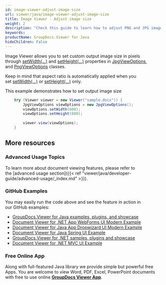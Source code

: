 ```yaml
---
id: image-viewer-adjust-image-size
url: viewer/java/image-viewer-adjust-image-size
title: Image Viewer - Adjust image size
weight: 2
description: "Check this guide to learn how to adjust PNG and JPG images size when viewing documents with Image Viewer by GroupDocs for Java."
keywords: 
productName: GroupDocs.Viewer for Java
hideChildren: False
---
```

Image Viewer allows you to set custom output image size in pixels through [setWidth(...)](https://apireference.groupdocs.com/viewer/java/com.groupdocs.viewer.options/JpgViewOptions#setWidth(int)) and [setHeight(...)](https://apireference.groupdocs.com/viewer/java/com.groupdocs.viewer.options/JpgViewOptions#setHeight(int)) properties in [JpgViewOptions ](https://apireference.groupdocs.com/viewer/java/com.groupdocs.viewer.options/JpgViewOptions) and [PngViewOptions](https://apireference.groupdocs.com/viewer/java/com.groupdocs.viewer.options/PngViewOptions) classes.

Keep in mind that aspect ratio is automatically applied when you set [setWidth(...)](https://apireference.groupdocs.com/viewer/java/com.groupdocs.viewer.options/JpgViewOptions#setWidth(int)) or [setHeight(...)](https://apireference.groupdocs.com/viewer/java/com.groupdocs.viewer.options/JpgViewOptions#setHeight(int)) only.

This example demonstrates how to set output image size

```java
    try (Viewer viewer = new Viewer("sample.docx")) {
        JpgViewOptions viewOptions = new JpgViewOptions();
        viewOptions.setWidth(600);
        viewOptions.setHeight(800);
    
        viewer.view(viewOptions);
    }
```

## More resources
### Advanced Usage Topics
To learn more about document viewing features, please refer to the [advanced usage section]({{< ref "viewer/java/developer-guide/advanced-usage/_index.md" >}}).

### GitHub Examples
You may easily run the code above and see the feature in action in our GitHub examples:
*   [GroupDocs.Viewer for Java examples, plugins, and showcase](https://github.com/groupdocs-viewer/GroupDocs.Viewer-for-Java)
*   [Document Viewer for .NET App WebForms UI Modern Example](https://github.com/groupdocs-viewer/GroupDocs.Viewer-for-.NET-WebForms)    
*   [Document Viewer for Java App Dropwizard UI Modern Example](https://github.com/groupdocs-viewer/GroupDocs.Viewer-for-Java-Dropwizard)    
*   [Document Viewer for Java Spring UI Example](https://github.com/groupdocs-viewer/GroupDocs.Viewer-for-Java-Spring)
*   [GroupDocs.Viewer for .NET samples, plugins and showcase](https://github.com/groupdocs-viewer/GroupDocs.Viewer-for-.NET)
*   [Document Viewer for .NET MVC UI Example](https://github.com/groupdocs-viewer/GroupDocs.Viewer-for-Java-MVC)     

### Free Online App
Along with full-featured Java library we provide simple but powerful free Apps.
You are welcome to view Word, PDF, Excel, PowerPoint documents with free to use online **[GroupDocs Viewer App](https://products.groupdocs.app/viewer)**.